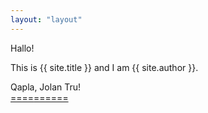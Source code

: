 ```yaml
---
layout: "layout"
---
```


Hallo!

This is {{ site.title }} and I am {{ site.author }}.

Qapla, Jolan Tru!<br>[====](GitHubPages/)[======](REPORT/00/)

